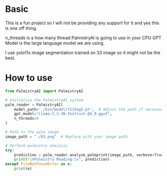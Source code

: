# Basic
This is a fun project so I will not be providing any support for it and yes this is one off thing.

n_threads is a how many thread PalmistryAI is going to use in your CPU
GPT Model is the large language model we are using.

I use yolo11s image segmentation trained on 33 image so it might not be the best.

# How to use
```python
from PalmistryAI import PalmistryAI

# Initialize the PalmistryAI system
palm_reader = PalmistryAI(
    model_path='./bin/model/Y11SegS.pt',  # Adjust the path if necessary
    gpt_model="Llama-3.2-3B-Instruct-Q4_0.gguf",  
    n_threads=8 
)

# Path to the palm image
image_path = "./EX.png"  # Replace with your image path

# Perform palmistry analysis
try:
    prediction = palm_reader.analyze_palmprint(image_path, verbose=True)
    print("\nPalmistry Reading:\n", prediction)
except FileNotFoundError as e:
    print(e)
```
